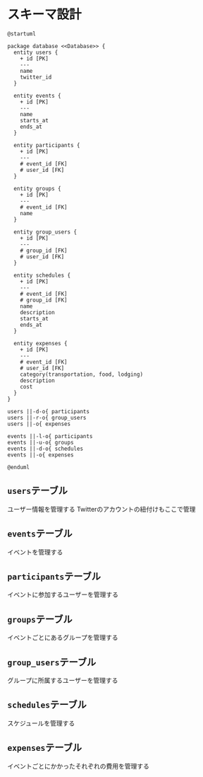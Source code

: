 # スキーマ設計

```plantuml
@startuml

package database <<Database>> {
  entity users {
    + id [PK]
    ---
    name
    twitter_id
  }

  entity events {
    + id [PK]
    ---
    name
    starts_at
    ends_at
  }

  entity participants {
    + id [PK]
    ---
    # event_id [FK]
    # user_id [FK]
  }

  entity groups {
    + id [PK]
    ---
    # event_id [FK]
    name
  }

  entity group_users {
    + id [PK]
    ---
    # group_id [FK]
    # user_id [FK]
  }

  entity schedules {
    + id [PK]
    ---
    # event_id [FK]
    # group_id [FK]
    name
    description
    starts_at
    ends_at
  }

  entity expenses {
    + id [PK]
    ---
    # event_id [FK]
    # user_id [FK]
    category(transportation, food, lodging)
    description
    cost
  }
}

users ||-d-o{ participants
users ||-r-o{ group_users
users ||-o{ expenses

events ||-l-o{ participants
events ||-u-o{ groups
events ||-d-o{ schedules
events ||-o{ expenses

@enduml
```

## `users`テーブル

ユーザー情報を管理する
Twitterのアカウントの紐付けもここで管理

## `events`テーブル

イベントを管理する

## `participants`テーブル

イベントに参加するユーザーを管理する

## `groups`テーブル

イベントごとにあるグループを管理する

## `group_users`テーブル

グループに所属するユーザーを管理する

## `schedules`テーブル

スケジュールを管理する

## `expenses`テーブル

イベントごとにかかったそれぞれの費用を管理する
